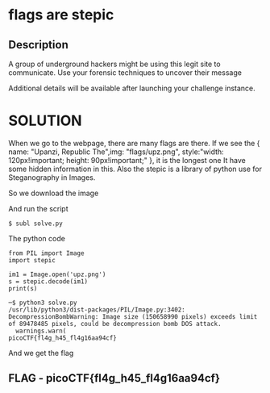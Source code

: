 # flags are stepic

## Description

A group of underground hackers might be using this legit site to communicate. Use your forensic techniques to uncover their message

Additional details will be available after launching your challenge instance.

# SOLUTION

When we go to the webpage, there are many flags are there. If we see the  { name: "Upanzi, Republic The",img: "flags/upz.png", style:"width: 120px!important; height: 90px!important;" }, it is the longest one
It have some hidden information in this. Also the stepic is a library of python use for Steganography in Images.

So we download the image 

And run the script
```
$ subl solve.py
```
The python code
```
from PIL import Image
import stepic

im1 = Image.open('upz.png')
s = stepic.decode(im1) 
print(s)
```
```
─$ python3 solve.py
/usr/lib/python3/dist-packages/PIL/Image.py:3402: DecompressionBombWarning: Image size (150658990 pixels) exceeds limit of 89478485 pixels, could be decompression bomb DOS attack.
  warnings.warn(
picoCTF{fl4g_h45_fl4g16aa94cf}
```

And we get the flag

## FLAG - picoCTF{fl4g_h45_fl4g16aa94cf}
